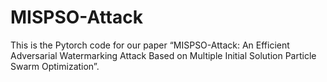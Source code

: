 # MISPSO-Attack
This is the Pytorch code for our paper “MISPSO-Attack: An Efficient Adversarial Watermarking Attack Based on Multiple Initial Solution Particle Swarm Optimization”.
